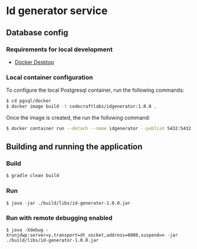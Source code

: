 # Id generator service #

## Database config ##

### Requirements for local development ###

* [Docker Desktop](https://www.docker.com/products/docker-desktop/)

### Local container configuration ###

To configure the local Postgresql container, run the following commands:

```bash
$ cd pgsql/docker
$ docker image build -t codecraftlabs/idgenerator:1.0.0 .
```

Once the image is created, the run the following command:
```bash
$ docker container run --detach --name idgenerator --publish 5432:5432 codecraftlabs/idgenerator:1.0.0
```
## Building and running the application

### Build
```bash
$ gradle clean build
```

### Run

```shell
$ java -jar ./build/libs/id-generator-1.0.0.jar
```

### Run with remote debugging enabled 

```shell
$ java -Xdebug -Xrunjdwp:server=y,transport=dt_socket,address=8000,suspend=n -jar ./build/libs/id-generator-1.0.0.jar
```